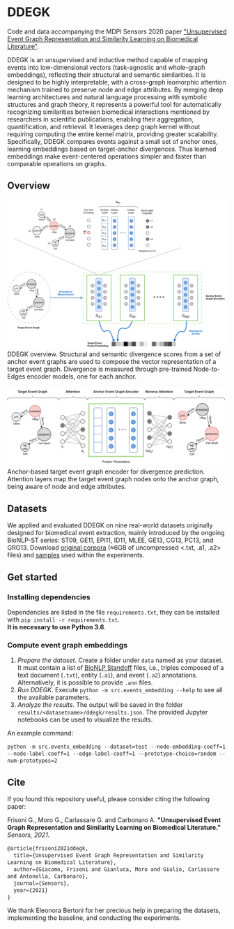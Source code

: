 # DDEGK

Code and data accompanying the MDPI Sensors 2020 paper ["Unsupervised Event Graph Representation and Similarity Learning on Biomedical Literature"](https://www.mdpi.com/1424-8220/22/1/3).

DDEGK is an unsupervised and inductive method capable of mapping events into low-dimensional vectors (task-agnostic and whole-graph embeddings), reflecting their structural and semantic similarities. It is designed to be highly interpretable, with a cross-graph isomorphic attention mechanism trained to preserve node and edge attributes. By merging deep learning architectures and natural language processing with symbolic structures and graph theory, it represents a powerful tool for automatically recognizing similarities between biomedical interactions mentioned by researchers in scientific publications, enabling their aggregation, quantification, and retrieval. It leverages deep graph kernel without requiring computing the entire kernel matrix, providing greater scalability. Specifically, DDEGK compares events against a small set of anchor ones, learning embeddings based on target-anchor divergences. Thus learned embeddings make event-centered operations simpler and faster than comparable operations on graphs.

## Overview

<img alt="DDEGK overview" src="images/ddegk_overview.png" width="600">
DDEGK overview. Structural and semantic divergence scores from a set of anchor event graphs are used to compose the vector representation of a target event graph. Divergence is measured through pre-trained Node-to-Edges encoder models, one for each anchor.

<br/>
<br/>

<img alt="DDEGK divergence prediction with cross-graph attention" src="images/ddegk_cross_graph_attention.png" width="500">
Anchor-based target event graph encoder for divergence prediction. Attention layers map the target event graph nodes onto the anchor graph, being aware of node and edge attributes.

## Datasets

We applied and evaluated DDEGK on nine real-world datasets originally designed for biomedical event extraction, mainly introduced by the ongoing BioNLP-ST series: ST09, GE11, EPI11, ID11, MLEE, GE13, CG13, PC13, and GRO13. Download [original corpora](https://drive.google.com/file/d/1e9SZgm2IMc9vMZ4b7aulYa5W8g24mLjh/view?usp=sharing) (≈6GB of uncompressed <.txt, .a1, .a2> files) and [samples](https://drive.google.com/file/d/18_VHLyTo2SRM8UwKa-dPO2SLPZhwkCY_/view?usp=sharing) used within the experiments. 

## Get started

### Installing dependencies
Dependencies are listed in the file `requirements.txt`, they can be installed with `pip install -r requirements.txt`.  
**It is necessary to use Python 3.6**.

### Compute event graph embeddings
1. _Prepare the dataset_. Create a folder under `data` named as your dataset. It must contain a list of [BioNLP Standoff](http://2011.bionlp-st.org/home/file-formats) files, i.e., triples composed of a text document (`.txt`), entity (`.a1`), and event (`.a2`) annotations. Alternatively, it is possible to provide `.ann` files.
2. _Run DDEGK_. Execute `python -m src.events_embedding --help` to see all the available parameters.
3. _Analyze the results_. The output will be saved in the folder `results/<datasetname>/ddegk/results.json`. The provided Jupyter notebooks can be used to visualize the results.

An example command:

```
python -m src.events_embedding --dataset=test --node-embedding-coeff=1 --node-label-coeff=1 --edge-label-coeff=1 --prototype-choice=random --num-prototypes=2
```

## Cite

If you found this repository useful, please consider citing the following paper:

Frisoni G., Moro G., Carlassare G. and Carbonaro A. **"Unsupervised Event Graph Representation and Similarity Learning on Biomedical Literature."** *Sensors, 2021.*


    @article{frisoni2021ddegk,
      title={Unsupervised Event Graph Representation and Similarity Learning on Biomedical Literature},
      author={Giacomo, Frisoni and Gianluca, Moro and Giulio, Carlassare and Antonella, Carbonaro},
      journal={Sensors},
      year={2021}
    }

We thank Eleonora Bertoni for her precious help in preparing the datasets, implementing the baseline, and conducting the experiments.
